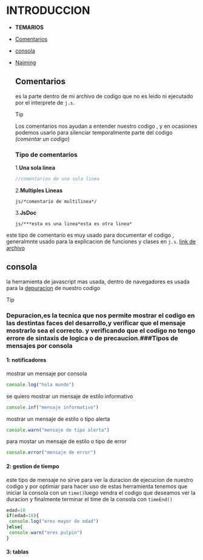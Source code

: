 # INTRODUCCION
- **TEMARIOS**
- [Comentarios](#comentarios)
- [consola](#consola)
- [Naiming](#Naiming)
  ## Comentarios
  es la parte dentro de mi archivo de  codigo que no es  leido ni ejecutado por el interprete de `j.s`.
  > [!TIP]
  >Los comentarios nos ayudan a entender nuestro codigo , y en ocasiones podemos usarlo para silenciar temporalmente parte del codigo *(comentar un codigo*)
  ### Tipo de comentarios
  1.**Una sola linea**

   ```js
   //comentarios de una sola linea
   ```

  2.**Multiples Lineas**

  ```js/*comentario de multilinea*/```

  3.**JsDoc**

  ```js/***esta es una linea*esta es otra linea*```

este tipo de comentario es muy usado para documentar el codigo , generalmnte usado para la explicacion de funciones y clases en `j.s`.
[link de archivo](comentarios.js)

## consola
la herramienta de javascript mas usada, dentro de navegadores es usada para la [depuracion](#depuracion) de nuestro codigo
> [!TIP]
> ### Depuracion,es la tecnica que nos permite mostrar el codigo en las destintas faces del desarrollo,y verificar que el mensaje mostrarlo sea el correcto. y verificando que el codigo no tengo errore de sintaxis de logica o de precaucion.###Tipos de mensajes por consola
 #### 1: notificadores
 mostrar un mensaje por consola
 ```js
 console.log("hola mundo")
 ```
 se quiero mostrar un mensaje de estilo informativo
 ```js
 console.inf("mensaje informativo")
 ```
 mostrar un mensaje de estilo o tipo alerta
  ```js
 console.warn("mensaje de tipo alerta")
 ```
 para mostar un mensaje de estilo o tipo de error
  ```js
 console.error("mensaje de error")
 ```
 #### 2: gestion de tiempo
 este tipo de mensaje no sirve para ver la duracion de ejecucion de nuestro codigo y por optimiar para hacer uso de estas herramienta tenemos que iniciar la consola con un `time()`luego vendra el codigo que deseamos ver la duracion y finalmente terminar el time de la consola con `timeEnd()`
 ```js
 edad=18
 if(edad=18){
  console.log("eres mayor de edad")
 }else{
  console.warn("eres pulpin")
 }
 
 ```

 #### 3: tablas

